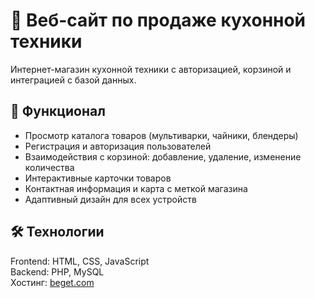 # 🛒 Веб-сайт по продаже кухонной техники

Интернет-магазин кухонной техники с авторизацией, корзиной и интеграцией с базой данных.  

## 🚀 Функционал
- Просмотр каталога товаров (мультиварки, чайники, блендеры)
- Регистрация и авторизация пользователей
- Взаимодействия с корзиной: добавление, удаление, изменение количества
- Интерактивные карточки товаров
- Контактная информация и карта с меткой магазина
- Адаптивный дизайн для всех устройств

## 🛠 Технологии
Frontend: HTML, CSS, JavaScript  
Backend: PHP, MySQL  
Хостинг: [beget.com](https://beget.com/)

